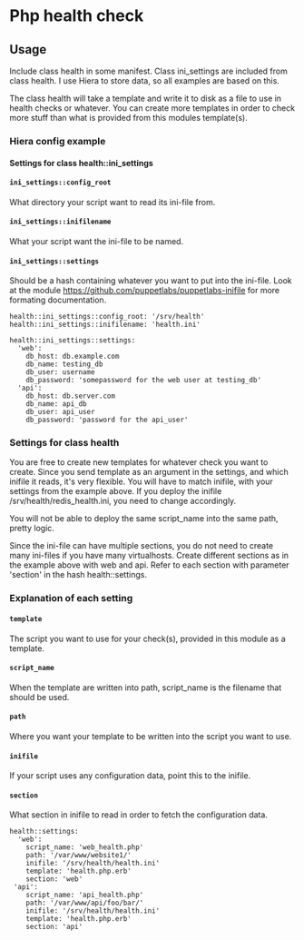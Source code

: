 
# Php health check

## Usage

Include class health in some manifest. Class ini_settings are included from class health.
I use Hiera to store data, so all examples are based on this.

The class health will take a template and write it to disk as a file to use in health checks or whatever.
You can create more templates in order to check more stuff than what is provided from this modules template(s).


### Hiera config example

#### Settings for class health::ini_settings

#### `ini_settings::config_root`
What directory your script want to read its ini-file from.

#### `ini_settings::inifilename`
What your script want the ini-file to be named.

#### `ini_settings::settings`
Should be a hash containing whatever you want to put into the ini-file.
Look at the module https://github.com/puppetlabs/puppetlabs-inifile for more formating documentation.

    health::ini_settings::config_root: '/srv/health'
    health::ini_settings::inifilename: 'health.ini'
    
    health::ini_settings::settings:
      'web':
        db_host: db.example.com
        db_name: testing_db
        db_user: username
        db_password: 'somepassword for the web user at testing_db'
      'api':
        db_host: db.server.com 
        db_name: api_db
        db_user: api_user
        db_password: 'password for the api_user'


### Settings for class health

You are free to create new templates for whatever check you want to create.
Since you send template as an argument in the settings, and which inifile it reads, 
it's very flexible. You will have to match inifile, with your settings from the example above.
If you deploy the inifile /srv/health/redis_health.ini, you need to change accordingly.

You will not be able to deploy the same script_name into the same path, pretty logic.

Since the ini-file can have multiple sections, you do not need to create many ini-files if you 
have many virtualhosts. Create different sections as in the example above with web and api.
Refer to each section with parameter 'section' in the hash health::settings.


### Explanation of each setting

#### `template`
The script you want to use for your check(s), provided in this module as a template.

#### `script_name`
When the template are written into path, script_name is the filename that should be used.

#### `path`
Where you want your template to be written into the script you want to use.

#### `inifile`
If your script uses any configuration data, point this to the inifile.

#### `section`
What section in inifile to read in order to fetch the configuration data.

    health::settings:
      'web':
        script_name: 'web_health.php'
        path: '/var/www/website1/'
        inifile: '/srv/health/health.ini'
        template: 'health.php.erb'
        section: 'web'
     'api':
        script_name: 'api_health.php'
        path: '/var/www/api/foo/bar/'
        inifile: '/srv/health/health.ini'
        template: 'health.php.erb'
        section: 'api'


